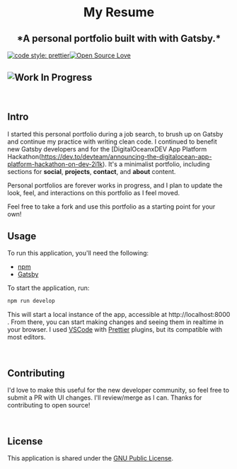 <h1 align="center">My Resume</h1>
<h2 align="center">*A personal portfolio built with with Gatsby.*</h2>

[![code style: prettier](https://img.shields.io/badge/code_style-prettier-ff69b4.svg?style=flat-square)](https://github.com/prettier/prettier)[![Open Source Love](https://badges.frapsoft.com/os/v1/open-source.svg?v=102)](https://github.com/ellerbrock/open-source-badge/)

![Work In Progress](https://unpkg.com/vvwip/WIP.svg)
---
<br/>

## Intro
I started this personal portfolio during a job search, to brush up on Gatsby and continue my practice with writing clean code. I continued to benefit new Gatsby developers and for the [DigitalOceanxDEV App Platform Hackathon(https://dev.to/devteam/announcing-the-digitalocean-app-platform-hackathon-on-dev-2i1k). It's a minimalist portfolio, including sections for **social**, **projects**, **contact**, and **about** content. 

Personal portfolios are forever works in progress, and I plan to update the look, feel, and interactions on this portfolio as I feel moved.

Feel free to take a fork and use this portfolio as a starting point for your own! 

## Usage
To run this application, you'll need the following: 

- [npm](https://www.npmjs.com/get-npm)
- [Gatsby](https://www.gatsbyjs.com/docs/quick-start/)

To start the application, run: 

```js
npm run develop
```

This will start a local instance of the app, accessible at http://localhost:8000 . From there, you can start making changes and seeing them in realtime in your browser. I used [VSCode]() with [Prettier]() plugins, but its compatible with most editors.

<br/>

## Contributing
I'd love to make this useful for the new developer community, so feel free to submit a PR with UI changes. I'll review/merge as I can. Thanks for contributing to open source! 

<br/>

## License
This application is shared under the [GNU Public License](https://www.gnu.org/licenses/gpl-3.0.en.html). 
